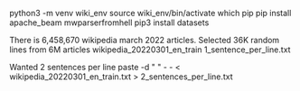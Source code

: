 python3 -m venv wiki_env
source wiki_env/bin/activate
which pip
pip install apache_beam mwparserfromhell
pip3 install datasets

There is 6,458,670 wikipedia march 2022 articles.
Selected 36K random lines from 6M articles
wikipedia_20220301_en_train
1_sentence_per_line.txt

Wanted 2 sentences per line
paste -d " "  - - < wikipedia_20220301_en_train.txt > 2_sentences_per_line.txt
